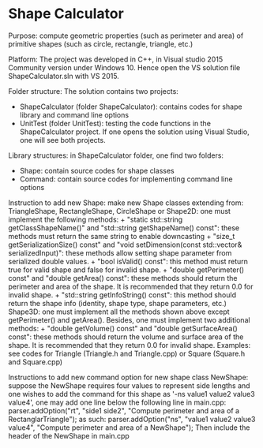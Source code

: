 # Shape Calculator

Purpose: compute geometric properties (such as perimeter and area) of primitive shapes (such as circle, rectangle, triangle, etc.)

Platform: The project was developed in C++, in Visual studio 2015 Community version under Windows 10.
Hence open the VS solution file ShapeCalculator.sln with VS 2015.

Folder structure: The solution contains two projects:
- ShapeCalculator (folder ShapeCalculator): contains codes for shape library and command line options
- UnitTest (folder UnitTest): testing the code functions in the ShapeCalculator project.
If one opens the solution using Visual Studio, one will see both projects.


Library structures: in ShapeCalculator folder, one find two folders:
- Shape: contain source codes for shape classes
- Command: contain source codes for implementing command line options

Instruction to add new Shape: make new Shape classes extending from:
	TriangleShape, RectangleShape, CircleShape or Shape2D: one must implement the following methods:
		+ "static std::string getClassShapeName()" and "std::string getShapeName() const": these methods must return the same string to enable downcasting
		+ "size_t getSerializationSize() const" and "void setDimension(const std::vector<double>& serializedInput)": these methods allow setting shape parameter from serialized double values. 
		+ "bool isValid() const": this method must return true for valid shape and false for invalid shape.
		+ "double getPerimeter() const" and "double getArea() const": these methods should return the perimeter and area of the shape. It is recommended that they return 0.0 for invalid shape.
		+ "std::string getInfoString() const": this method should return the shape info (identity, shape type, shape parameters, etc.)
	Shape3D: one must implement all the methods shown above except getPerimeter() and getArea(). Besides, one must implement two additional methods:
		+ "double getVolume() const" and "double getSurfaceArea() const": these methods should return the volume and surface area of the shape. It is recommended that they return 0.0 for invalid shape.
Examples: see codes for Triangle (Triangle.h and Triangle.cpp) or Square (Square.h and Square.cpp)

Instructions to add new command option for new shape class NewShape: suppose the NewShape requires four values to represent side lengths and one wishes to add the command for this shape as '-ns value1 value2 value3 value4', one may add one line below the following line in main.cpp: 
	parser.addOption<RectangularTriangle>("rt", "side1 side2", "Compute perimeter and area of a RectanglarTriangle");
as such:
	parser.addOption<NewShape>("ns", "value1 value2 value3 value4", "Compute perimeter and area of a NewShape");
Then include the header of the NewShape in main.cpp

